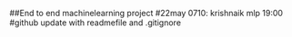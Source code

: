 ##End to end machinelearning project
#22may 0710: krishnaik mlp 19:00
#github update with readmefile and .gitignore